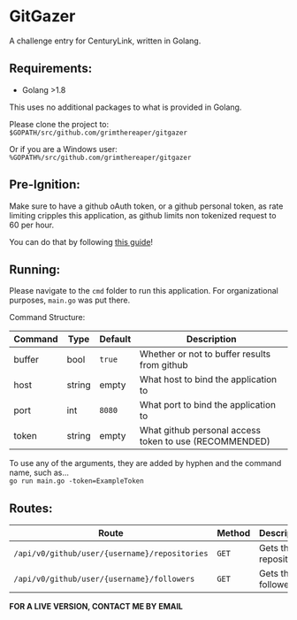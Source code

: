 # GitGazer

A challenge entry for CenturyLink, written in Golang.

## Requirements:
- Golang >1.8

This uses no additional packages to what is provided in Golang.  

Please clone the project to:
`$GOPATH/src/github.com/grimthereaper/gitgazer`

Or if you are a Windows user:
`%GOPATH%/src/github.com/grimthereaper/gitgazer`

## Pre-Ignition:
Make sure to have a github oAuth token, or a github personal token, as rate
limiting cripples this application, as github limits non tokenized request to
60 per hour.

You can do that by following [this guide](https://help.github.com/en/articles/creating-a-personal-access-token-for-the-command-line)!

## Running:

Please navigate to the `cmd` folder to run this application. For organizational
purposes, `main.go` was put there.


Command Structure:

| Command | Type   | Default | Description                                            |
|---------|--------|---------|--------------------------------------------------------|
| buffer  | bool   | `true`  | Whether or not to buffer results from github           |
| host    | string | empty   | What host to bind the application to                   |
| port    | int    | `8080`  | What port to bind the application to                   |
| token   | string | empty   | What github personal access token to use (RECOMMENDED) |

To use any of the arguments, they are added by hyphen and the command name, such as...   
`go run main.go -token=ExampleToken`

## Routes:
| Route | Method | Description |
| ----- | ------ | ----------- |
| `/api/v0/github/user/{username}/repositories` | `GET` | Gets the repositories | 
| `/api/v0/github/user/{username}/followers`    | `GET` | Gets the followers    |    

**FOR A LIVE VERSION, CONTACT ME BY EMAIL**
